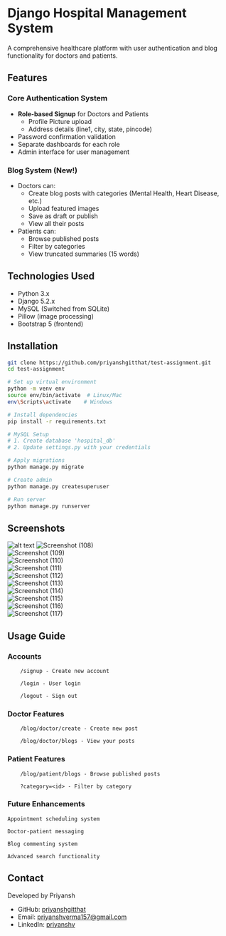 # Django Hospital Management System

A comprehensive healthcare platform with user authentication and blog functionality for doctors and patients.

## Features

### Core Authentication System
- **Role-based Signup** for Doctors and Patients
  - Profile Picture upload
  - Address details (line1, city, state, pincode)
- Password confirmation validation
- Separate dashboards for each role
- Admin interface for user management

### Blog System (New!)
- Doctors can:
  - Create blog posts with categories (Mental Health, Heart Disease, etc.)
  - Upload featured images
  - Save as draft or publish
  - View all their posts
- Patients can:
  - Browse published posts
  - Filter by categories
  - View truncated summaries (15 words)

## Technologies Used

- Python 3.x
- Django 5.2.x
- MySQL (Switched from SQLite)
- Pillow (image processing)
- Bootstrap 5 (frontend)

## Installation

```bash
git clone https://github.com/priyanshgitthat/test-assignment.git
cd test-assignment

# Set up virtual environment
python -m venv env
source env/bin/activate  # Linux/Mac
env\Scripts\activate    # Windows

# Install dependencies
pip install -r requirements.txt

# MySQL Setup
# 1. Create database 'hospital_db'
# 2. Update settings.py with your credentials

# Apply migrations
python manage.py migrate

# Create admin
python manage.py createsuperuser

# Run server
python manage.py runserver
```

## Screenshots
![alt text](<screenshots/Screenshot (108).png>)
![Screenshot (108)](<screenshots/Screenshot (108).png>)  
![Screenshot (109)](<screenshots/Screenshot (109).png>)  
![Screenshot (110)](<screenshots/Screenshot (110).png>)  
![Screenshot (111)](<screenshots/Screenshot (111).png>)  
![Screenshot (112)](<screenshots/Screenshot (112).png>)  
![Screenshot (113)](<screenshots/Screenshot (113).png>)  
![Screenshot (114)](<screenshots/Screenshot (114).png>)  
![Screenshot (115)](<screenshots/Screenshot (115).png>)  
![Screenshot (116)](<screenshots/Screenshot (116).png>)  
![Screenshot (117)](<screenshots/Screenshot (117).png>)



## Usage Guide

### Accounts

        /signup - Create new account

        /login - User login

        /logout - Sign out

### Doctor Features

        /blog/doctor/create - Create new post

        /blog/doctor/blogs - View your posts

### Patient Features

        /blog/patient/blogs - Browse published posts

        ?category=<id> - Filter by category

### Future Enhancements

    Appointment scheduling system

    Doctor-patient messaging

    Blog commenting system

    Advanced search functionality


<section id="contact"> <h2>Contact</h2> <p>Developed by Priyansh</p> <ul> <li>GitHub: <a href="https://github.com/priyanshgitthat" target="_blank">priyanshgitthat</a></li> <li>Email: <a href="mailto:priyanshverma157@gmail.com">priyanshverma157@gmail.com</a></li> <li>LinkedIn: <a href="https://www.linkedin.com/in/priyanshv/" target="_blank">priyanshv</a></li> </ul> </section>
